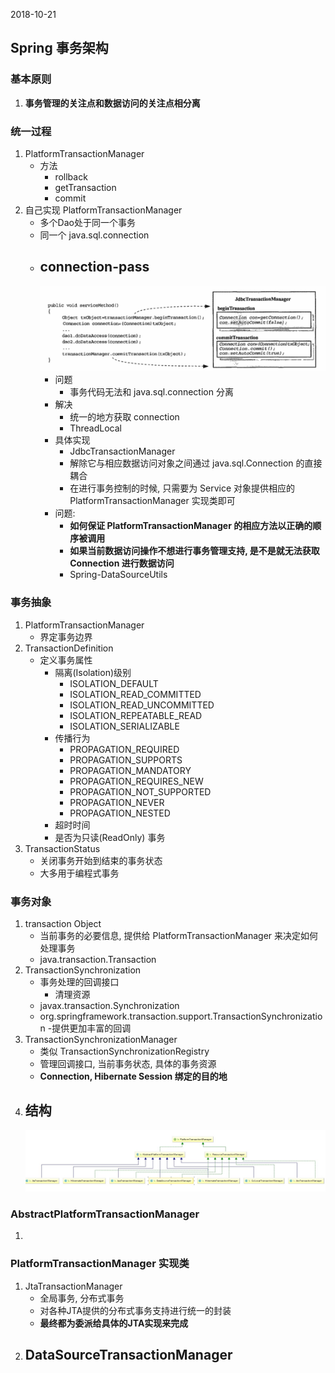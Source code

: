 2018-10-21

## Spring 事务架构

### 基本原则
1. **事务管理的关注点和数据访问的关注点相分离**

### 统一过程
1. PlatformTransactionManager
    - 方法
        - rollback
        - getTransaction
        - commit
2. 自己实现 PlatformTransactionManager
    - 多个Dao处于同一个事务
    - 同一个 java.sql.connection
    - connection-pass
        - 
        ![](1.jpg)
        - 问题
            - 事务代码无法和 java.sql.connection 分离
        - 解决
            - 统一的地方获取 connection
            - ThreadLocal
        - 具体实现
            - JdbcTransactionManager
            - 解除它与相应数据访问对象之间通过 java.sql.Connection 的直接耦合
            - 在进行事务控制的时候, 只需要为 Service 对象提供相应的 PlatformTransactionManager 实现类即可
         - 问题:
            - **如何保证 PlatformTransactionManager 的相应方法以正确的顺序被调用**
            - **如果当前数据访问操作不想进行事务管理支持, 是不是就无法获取 Connection 进行数据访问**   
            - Spring-DataSourceUtils

### 事务抽象
1. PlatformTransactionManager
    - 界定事务边界
2. TransactionDefinition
    - 定义事务属性
        - 隔离(Isolation)级别
            - ISOLATION_DEFAULT
            - ISOLATION_READ_COMMITTED
            - ISOLATION_READ_UNCOMMITTED
            - ISOLATION_REPEATABLE_READ
            - ISOLATION_SERIALIZABLE
        - 传播行为
            - PROPAGATION_REQUIRED
            - PROPAGATION_SUPPORTS
            - PROPAGATION_MANDATORY
            - PROPAGATION_REQUIRES_NEW
            - PROPAGATION_NOT_SUPPORTED
            - PROPAGATION_NEVER
            - PROPAGATION_NESTED
        - 超时时间
        - 是否为只读(ReadOnly) 事务
3. TransactionStatus
    - 关闭事务开始到结束的事务状态
    - 大多用于编程式事务
    
### 事务对象
1. transaction Object
    - 当前事务的必要信息, 提供给 PlatformTransactionManager 来决定如何处理事务
    - java.transaction.Transaction
2. TransactionSynchronization
    - 事务处理的回调接口
        - 清理资源
    - javax.transaction.Synchronization
    - org.springframework.transaction.support.TransactionSynchronization
        -提供更加丰富的回调
3. TransactionSynchronizationManager
    - 类似 TransactionSynchronizationRegistry
    - 管理回调接口, 当前事务状态, 具体的事务资源
    - **Connection, Hibernate Session 绑定的目的地**
4. 结构
    -
    ![](5.jpg)
    
### AbstractPlatformTransactionManager
1. 

### PlatformTransactionManager 实现类
1. JtaTransactionManager
    - 全局事务, 分布式事务
    - 对各种JTA提供的分布式事务支持进行统一的封装
    - **最终都为委派给具体的JTA实现来完成**
2. DataSourceTransactionManager
    - 
    

